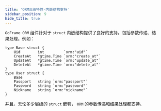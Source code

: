 ```yaml
---
title: 'ORM高级特性-内嵌结构支持'
sidebar_position: 9
hide_title: true
---
```


`GoFrame ORM` 组件针对于 `struct` 内嵌结构提供了良好的支持，包括参数传递、结果处理。例如：

```
type Base struct {
    Uid        int         `orm:"uid"`
    CreateAt   *gtime.Time `orm:"create_at"`
    UpdateAt   *gtime.Time `orm:"update_at"`
    DeleteAt   *gtime.Time `orm:"delete_at"`
}
type User struct {
    Base
    Passport   string `orm:"passport"`
    Password   string `orm:"password"`
    Nickname   string `orm:"nickname"`
}
```

并且，无论多少层级的 `struct` 嵌套， `ORM` 的参数传递和结果处理都支持。